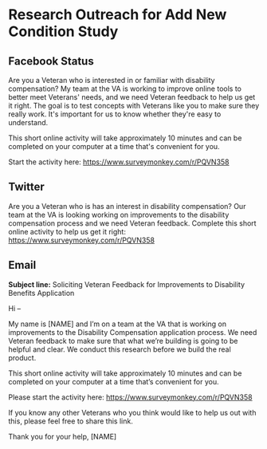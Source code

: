 # Research Outreach for Add New Condition Study


## Facebook Status

Are you a Veteran who is interested in or familiar with disability compensation? My team at the VA is working to improve online tools to better meet Veterans' needs, and we need Veteran feedback to help us get it right. The goal is to test concepts with Veterans like you to make sure they really work. It's important for us to know whether they're easy to understand.

This short online activity will take approximately 10 minutes and can be completed on your computer at a time that's convenient for you.

Start the activity here: https://www.surveymonkey.com/r/PQVN358



## Twitter

Are you a Veteran who is has an interest in disability compensation? Our team at the VA is looking working on improvements to the disability compensation process and we need Veteran feedback. Complete this short online activity to help us get it right: https://www.surveymonkey.com/r/PQVN358


## Email

**Subject line:** Soliciting Veteran Feedback for Improvements to Disability Benefits Application

Hi –

My name is [NAME] and I’m on a team at the VA that is working on improvements to the Disability Compensation application process. We need Veteran feedback to make sure that what we’re building is going to be helpful and clear. We conduct this research before we build the real product.

This short online activity will take approximately 10 minutes and can be completed on your computer at a time that’s convenient for you.

Please start the activity here: https://www.surveymonkey.com/r/PQVN358

 
If you know any other Veterans who you think would like to help us out with this, please feel free to share this link.

Thank you for your help,
[NAME]
